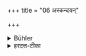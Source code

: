 +++
title = "06 अस्कन्दयन्"

+++

<details><summary>Bühler</summary>

6. (And he shall) not scatter anything (on the ground).
</details>

<details><summary>हरदत्त-टीका</summary>

## सूत्रम्
अस्कन्दयन् ॥ ६ ॥
## टिप्पनी
+++(अग्रे व्याख्यातम्।)+++
</details>
